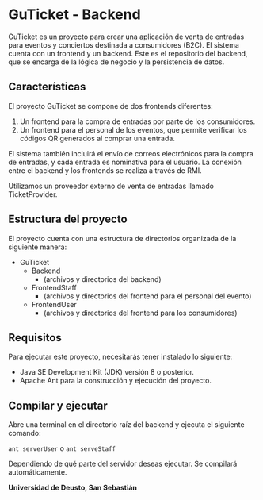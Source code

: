 # GuTicket - Backend

GuTicket es un proyecto para crear una aplicación de venta de entradas para eventos y conciertos destinada a consumidores (B2C). El sistema cuenta con un frontend y un backend. Este es el repositorio del backend, que se encarga de la lógica de negocio y la persistencia de datos.

## Características

El proyecto GuTicket se compone de dos frontends diferentes:

1. Un frontend para la compra de entradas por parte de los consumidores.
2. Un frontend para el personal de los eventos, que permite verificar los códigos QR generados al comprar una entrada.

El sistema también incluirá el envío de correos electrónicos para la compra de entradas, y cada entrada es nominativa para el usuario. La conexión entre el backend y los frontends se realiza a través de RMI.

Utilizamos un proveedor externo de venta de entradas llamado TicketProvider.

## Estructura del proyecto

El proyecto cuenta con una estructura de directorios organizada de la siguiente manera:

- GuTicket
    - Backend
        - (archivos y directorios del backend)
    - FrontendStaff
        - (archivos y directorios del frontend para el personal del evento)
    - FrontendUser
        - (archivos y directorios del frontend para los consumidores)

## Requisitos

Para ejecutar este proyecto, necesitarás tener instalado lo siguiente:

- Java SE Development Kit (JDK) versión 8 o posterior.
- Apache Ant para la construcción y ejecución del proyecto.

## Compilar y ejecutar

Abre una terminal en el directorio raíz del backend y ejecuta el siguiente comando:

```ant serverUser``` o ```ant serveStaff```

Dependiendo de qué parte del servidor deseas ejecutar. Se compilará automáticamente.

**Universidad de Deusto, San Sebastián**